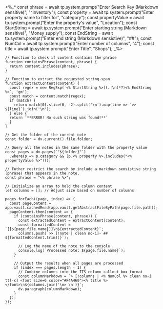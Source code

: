 <%_*
const phrase = await tp.system.prompt("Enter Search Key (Markdown sensitive)", "^Inventory");
const property = await tp.system.prompt("Enter property name to filter for", "category"); 
const propertyValue = await tp.system.prompt("Enter the property's value", "Location");
const StartString = await tp.system.prompt("Enter starting string (Markdown sensitive)", "Money supply");
const EndString = await tp.system.prompt("Enter end string (Markdown sensistive)", "##");
const NumCol = await tp.system.prompt("Enter number of columns", "4");
const title = await tp.system.prompt("Enter Title", "Shops");
_%>

```dataviewjs
// Function to check if content contains the phrase
function containsPhrase(content, phrase) {
  return content.includes(phrase);
}

// Function to extract the requested string-span
function extractContent(content) {
  const regex = new RegExp(`<% StartString %>((.|\n)*?)<% EndString %>`, 'gm');
  const match = content.match(regex);
  if (match) {
	return match[0].slice(0, -2).split('\n').map(line => `>> ${line}`).join('\n');
  } else {
  return `**ERROR! No such string was found!**`
  }
}

// Get the folder of the current note
const folder = dv.current().file.folder;

// Query all the notes in the same folder with the property value
const pages = dv.pages(`"${folder}"`)
  .where(p => p.category && (p.<% property %>.includes("<% propertyValue %>")));

// Futher restrict the search by include a markdown sensistive string (phrase) that appears in the note.
const phrase = "<% phrase %>";

// Initialize an array to hold the column content
let columns = []; // Adjust size based on number of columns

pages.forEach((page, index) => {
  const pageContent = app.vault.cachedRead(app.vault.getAbstractFileByPath(page.file.path));
  pageContent.then(content => {
    if (containsPhrase(content, phrase)) {
      const extractedContent = extractContent(content);
      const formattedContent = `[[${page.file.name}]]\n${extractedContent}`;
      columns.push(`>> [!note | clean no-i]- ## ${formattedContent.trim()}`);
      
      // Log the name of the note to the console
      console.log(`Processed note: ${page.file.name}`);
    }
    
    // Output the results when all pages are processed
    if (index === pages.length - 1) {
      // Combine columns into the ITS column callout box format
      const columnMarkdown = `> [!columns | <% NumCol %> clean no-i ttl-c] <font size=6 color="#F4A460"><% title %></font>\n${columns.join('\n> \n')}`;
      dv.paragraph(columnMarkdown);
    }
  });
});
